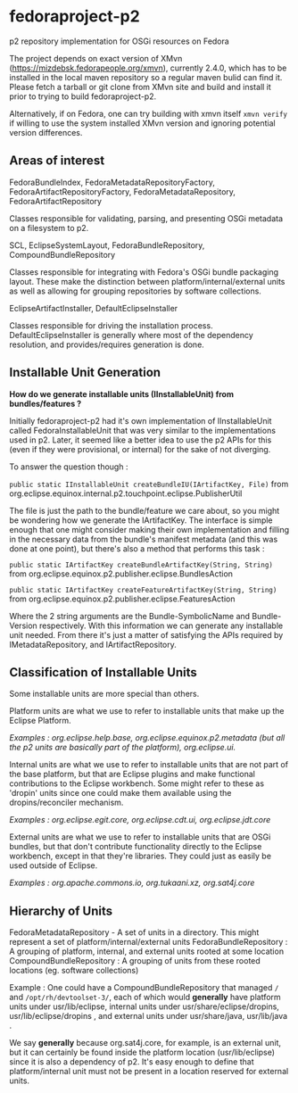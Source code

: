 # fedoraproject-p2
p2 repository implementation for OSGi resources on Fedora

The project depends on exact version of XMvn (https://mizdebsk.fedorapeople.org/xmvn), currently 2.4.0, which has to be installed in the local maven repository so a regular maven bulid can find it. Please fetch a tarball or git clone from XMvn site and build and install it prior to trying to build fedoraproject-p2.

Alternatively, if on Fedora, one can try building with xmvn itself `xmvn verify` if willing to use the system installed XMvn version and ignoring potential version differences.


## Areas of interest

FedoraBundleIndex, FedoraMetadataRepositoryFactory, FedoraArtifactRepositoryFactory, FedoraMetadataRepository, FedoraArtifactRepository

Classes responsible for validating, parsing, and presenting OSGi metadata on a filesystem to p2.


SCL, EclipseSystemLayout, FedoraBundleRepository, CompoundBundleRepository

Classes responsible for integrating with Fedora's OSGi bundle packaging layout. These make the distinction between platform/internal/external units as well as allowing for grouping repositories by software collections.


EclipseArtifactInstaller, DefaultEclipseInstaller

Classes responsible for driving the installation process. DefaultEclipseInstaller is generally where most of the dependency resolution, and provides/requires generation is done.

## Installable Unit Generation

**How do we generate installable units (IInstallableUnit) from bundles/features ?**

Initially fedoraproject-p2 had it's own implementation of IInstallableUnit called FedoraInstallableUnit that was very similar to the implementations used in p2. Later, it seemed like a better idea to use the p2 APIs for this (even if they were provisional, or internal) for the sake of not diverging.

To answer the question though :

`public static IInstallableUnit createBundleIU(IArtifactKey, File)` from org.eclipse.equinox.internal.p2.touchpoint.eclipse.PublisherUtil

The file is just the path to the bundle/feature we care about, so you might be wondering how we generate the IArtifactKey. The interface is simple enough that one might consider making their own implementation and filling in the necessary data from the bundle's manifest metadata (and this was done at one point), but there's also a method that performs this task :

`public static IArtifactKey createBundleArtifactKey(String, String)` from org.eclipse.equinox.p2.publisher.eclipse.BundlesAction

`public static IArtifactKey createFeatureArtifactKey(String, String)` from org.eclipse.equinox.p2.publisher.eclipse.FeaturesAction

Where the 2 string arguments are the Bundle-SymbolicName and Bundle-Version respectively. With this information we can generate any installable unit needed. From there it's just a matter of satisfying the APIs required by IMetadataRepository, and IArtifactRepository.


## Classification of Installable Units

Some installable units are more special than others.

Platform units are what we use to refer to installable units that make up the Eclipse Platform.

*Examples : org.eclipse.help.base, org.eclipse.equinox.p2.metadata (but all the p2 units are basically part of the platform), org.eclipse.ui.*


Internal units are what we use to refer to installable units that are not part of the base platform, but that are Eclipse plugins and make functional contributions to the Eclipse workbench. Some might refer to these as 'dropin' units since one could make them available using the dropins/reconciler mechanism.

*Examples : org.eclipse.egit.core, org.eclipse.cdt.ui, org.eclipse.jdt.core*

External units are what we use to refer to installable units that are OSGi bundles, but that don't contribute functionality directly to the Eclipse workbench, except in that they're libraries. They could just as easily be used outside of Eclipse.

*Examples : org.apache.commons.io, org.tukaani.xz, org.sat4j.core*


## Hierarchy of Units

FedoraMetadataRepository - A set of units in a directory. This might represent a set of platform/internal/external units
FedoraBundleRepository : A grouping of platform, internal, and external units rooted at some location
CompoundBundleRepository : A grouping of units from these rooted locations (eg. software collections)

Example : One could have a CompoundBundleRepository that managed `/` and `/opt/rh/devtoolset-3/`, each of which would **generally** have platform units under usr/lib/eclipse, internal units under usr/share/eclipse/dropins, usr/lib/eclipse/dropins , and external units under usr/share/java, usr/lib/java  .

We say **generally** because org.sat4j.core, for example, is an external unit, but it can certainly be found inside the platform location (usr/lib/eclipse) since it is also a dependency of p2. It's easy enough to define that  platform/internal unit must not be present in a location reserved for external units.

